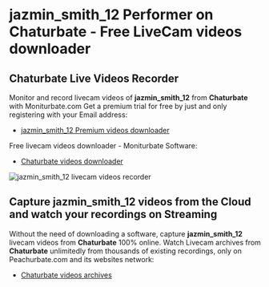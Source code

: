# jazmin_smith_12 Performer on Chaturbate - Free LiveCam videos downloader

## Chaturbate Live Videos Recorder

Monitor and record livecam videos of **jazmin_smith_12** from **Chaturbate** with Moniturbate.com
Get a premium trial for free by just and only registering with your Email address:
* [jazmin_smith_12 Premium videos downloader](https://moniturbate.com/request-demo-licence-key.html)

Free livecam videos downloader - Moniturbate Software:
* [Chaturbate videos downloader](https://moniturbate.com/moniturbate-download-software.html)

![jazmin_smith_12 livecam videos recorder](https://peachurnet.com/templates/moniturbate-software.png)


## Capture jazmin_smith_12 videos from the Cloud and watch your recordings on Streaming

Without the need of downloading a software, capture **jazmin_smith_12** livecam videos from **Chaturbate** 100% online.
Watch Livecam archives from **Chaturbate** unlimitedly from thousands of existing recordings, only on Peachurbate.com and its websites network:
* [Chaturbate videos archives](https://peachurnet.com/)